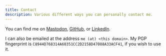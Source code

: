 ```yaml
---
title: Contact
description: Various different ways you can personally contact me.
---
```


You can find me on
<a rel="me" aria-label="Mastodon account" href="https://types.pl/@jw">Mastodon</a>,
<a rel="me" aria-label="GitHub account" href="https://github.com/9nine9nine9">GitHub</a>, or
<a rel="me" aria-label="LinkedIn account" href="https://linkedin.com/in/jacobjwalters">LinkedIn</a>.

I can also be emailed at the address
`me (at) <this domain>`.
My PGP fingerprint is `C8944D768314A60351CC2D2158D47088A33ACF41`, if you wish to use it.
